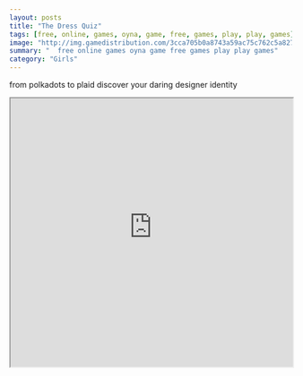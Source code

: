 ```yaml
---
layout: posts
title: "The Dress Quiz"
tags: [free, online, games, oyna, game, free, games, play, play, games]
image: "http://img.gamedistribution.com/3cca705b0a8743a59ac75c762c5a8273.jpg"
summary: "  free online games oyna game free games play play games"
category: "Girls"
---
```


from polkadots to plaid discover your daring designer identity

<iframe width="100%" height="480px;" src="http://flash.gamedistribution.com?game=3cca705b0a8743a59ac75c762c5a8273"></iframe>